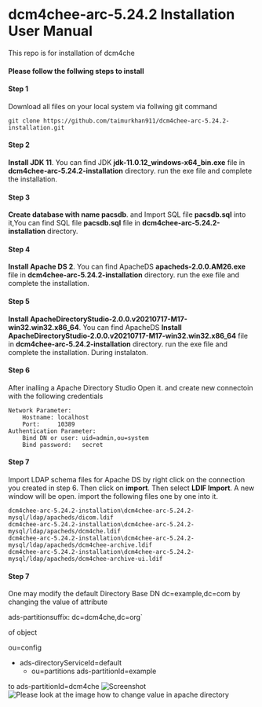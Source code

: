 # dcm4chee-arc-5.24.2 Installation User Manual
This repo is for installation of dcm4che
#### Please follow the follwing steps to install
#### Step 1 
Download all files on your local system via follwing git command
```
git clone https://github.com/taimurkhan911/dcm4chee-arc-5.24.2-installation.git
```
#### Step 2 
**Install JDK 11**. 
You can find JDK **jdk-11.0.12_windows-x64_bin.exe** file in **dcm4chee-arc-5.24.2-installation** directory. run the exe file and complete the installation.

#### Step 3 
**Create database with name pacsdb**. 
and Import SQL file **pacsdb.sql** into it,You can find SQL file  **pacsdb.sql** file in **dcm4chee-arc-5.24.2-installation** directory.

#### Step 4 
**Install Apache DS 2**. 
You can find ApacheDS **apacheds-2.0.0.AM26.exe** file in **dcm4chee-arc-5.24.2-installation** directory. run the exe file and complete the installation.

#### Step 5 
**Install ApacheDirectoryStudio-2.0.0.v20210717-M17-win32.win32.x86_64**. 
You can find ApacheDS **Install ApacheDirectoryStudio-2.0.0.v20210717-M17-win32.win32.x86_64** file in **dcm4chee-arc-5.24.2-installation** directory. run the exe file and complete the installation. During instalaton. 

#### Step 6 
After inalling a Apache Directory Studio Open it. and create new connectoin with the following credentials 
```
Network Parameter:
    Hostname: localhost
    Port:     10389
Authentication Parameter:
    Bind DN or user: uid=admin,ou=system
    Bind password:   secret
```
#### Step 7 

Import LDAP schema files for Apache DS by right click on the connection you created in step 6. Then click on **import**. Then select **LDIF Import**.
A new window will be open. import the following files one by one into it.

```
dcm4chee-arc-5.24.2-installation\dcm4chee-arc-5.24.2-mysql/ldap/apacheds/dicom.ldif
dcm4chee-arc-5.24.2-installation\dcm4chee-arc-5.24.2-mysql/ldap/apacheds/dcm4che.ldif
dcm4chee-arc-5.24.2-installation\dcm4chee-arc-5.24.2-mysql/ldap/apacheds/dcm4chee-archive.ldif
dcm4chee-arc-5.24.2-installation\dcm4chee-arc-5.24.2-mysql/ldap/apacheds/dcm4chee-archive-ui.ldif
```
#### Step 7 
One may modify the default Directory Base DN dc=example,dc=com by changing the value of attribute

ads-partitionsuffix: dc=dcm4che,dc=org`

of object

ou=config
+ ads-directoryServiceId=default
  + ou=partitions
      ads-partitionId=example

to ads-partitionId=dcm4che
![Screenshot](/screenshots/apache-directory-configration)
![Please look at the image how to change value in apache directory](screenshots/change-apache-directory-values.png)

